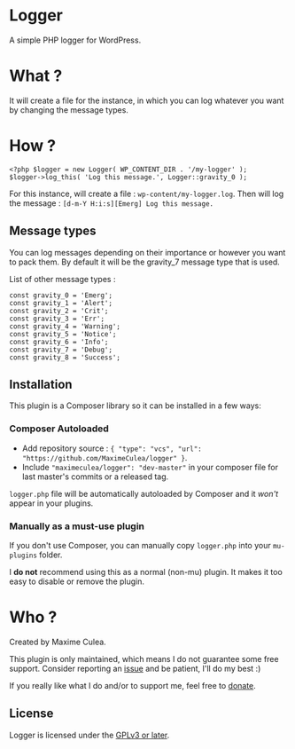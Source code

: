 # Logger

A simple PHP logger for WordPress.

# What ?

It will create a file for the instance, in which you can log whatever you want by changing the message types.

# How ?

    <?php $logger = new Logger( WP_CONTENT_DIR . '/my-logger' );
    $logger->log_this( 'Log this message.', Logger::gravity_0 );

For this instance, will create a file : `wp-content/my-logger.log`.
Then will log the message : `[d-m-Y H:i:s][Emerg] Log this message.`

## Message types

You can log messages depending on their importance or however you want to pack them.
By default it will be the gravity_7 message type that is used.

List of other message types :

	const gravity_0 = 'Emerg';
	const gravity_1 = 'Alert';
	const gravity_2 = 'Crit';
	const gravity_3 = 'Err';
	const gravity_4 = 'Warning';
	const gravity_5 = 'Notice';
	const gravity_6 = 'Info';
	const gravity_7 = 'Debug';
	const gravity_8 = 'Success';

## Installation

This plugin is a Composer library so it can be installed in a few ways:

### Composer Autoloaded

- Add repository source : `{ "type": "vcs", "url": "https://github.com/MaximeCulea/logger" }`.
- Include `"maximeculea/logger": "dev-master"` in your composer file for last master's commits or a released tag.

`logger.php` file will be automatically autoloaded by Composer and it *won't* appear in your plugins.

### Manually as a must-use plugin

If you don't use Composer, you can manually copy `logger.php` into your `mu-plugins` folder.

I **do not** recommend using this as a normal (non-mu) plugin. It makes it too easy to disable or remove the plugin.

# Who ?

Created by Maxime Culea.

This plugin is only maintained, which means I do not guarantee some free support. Consider reporting an [issue](https://github.com/MaximeCulea/logger/issues/new) and be patient, I'll do my best :)

If you really like what I do and/or to support me, feel free to [donate](https://www.paypal.me/MaximeCulea).

## License

Logger is licensed under the [GPLv3 or later](https://github.com/MaximeCulea/logger/blob/master/LICENSE).
